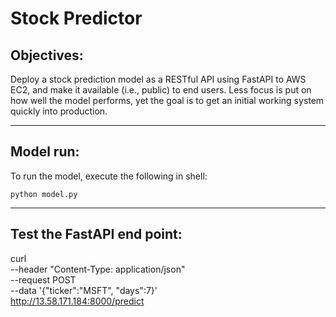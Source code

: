 # Stock Predictor

## Objectives:
Deploy a stock prediction model as a RESTful API using FastAPI to AWS EC2, and make it available (i.e., public) to end users. Less focus is put on how well the model performs, yet the goal is to get an initial working system quickly into production.

--------------------------------------

## Model run:
To run the model, execute the following in shell:<br>
  
    python model.py

--------------------------------------

## Test the FastAPI end point:
curl \
--header "Content-Type: application/json" \
--request POST \
--data '{"ticker":"MSFT", "days":7}' \
http://13.58.171.184:8000/predict
